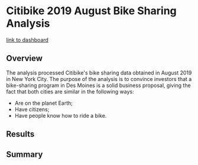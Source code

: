 # Citibike 2019 August Bike Sharing Analysis

[link to dashboard](https://public.tableau.com/app/profile/ding.zhang/viz/M14Challenge/HowtoRideBikesElegantly "link to dashboard")

## Overview
The analysis processed Citibike's bike sharing data obtained in August 2019 in New York City. The purpose of the analysis is to convince investors that a bike-sharing program in Des Moines is a solid business proposal, giving the fact that both cities are similar in the following ways:

- Are on the planet Earth;
- Have citizens;
- Have people know how to ride a bike.

## Results



## Summary
